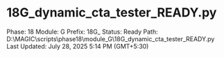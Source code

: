 # 18G_dynamic_cta_tester_READY.py

Phase: 18
Module: G
Prefix: 18G_
Status: Ready
Path: D:\MAGIC\scripts\phase18\module_G\18G_dynamic_cta_tester_READY.py
Last Updated: July 28, 2025 5:14 PM (GMT+5:30)